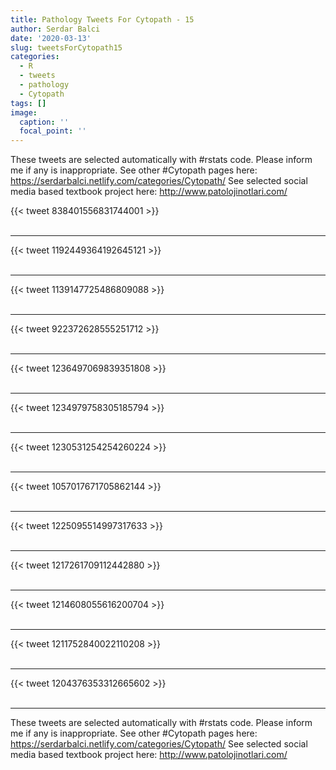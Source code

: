 ```yaml
---
title: Pathology Tweets For Cytopath - 15
author: Serdar Balci
date: '2020-03-13'
slug: tweetsForCytopath15
categories:
  - R
  - tweets
  - pathology
  - Cytopath
tags: []
image:
  caption: ''
  focal_point: ''
---
```



These tweets are selected automatically with #rstats code. Please inform me if any is inappropriate.
See other #Cytopath pages here: https://serdarbalci.netlify.com/categories/Cytopath/ 
See selected social media based textbook project here: http://www.patolojinotlari.com/

{{< tweet 838401556831744001 >}}
<br>
<br>
<hr>
{{< tweet 1192449364192645121 >}}
<br>
<br>
<hr>
{{< tweet 1139147725486809088 >}}
<br>
<br>
<hr>
{{< tweet 922372628555251712 >}}
<br>
<br>
<hr>
{{< tweet 1236497069839351808 >}}
<br>
<br>
<hr>
{{< tweet 1234979758305185794 >}}
<br>
<br>
<hr>
{{< tweet 1230531254254260224 >}}
<br>
<br>
<hr>
{{< tweet 1057017671705862144 >}}
<br>
<br>
<hr>
{{< tweet 1225095514997317633 >}}
<br>
<br>
<hr>
{{< tweet 1217261709112442880 >}}
<br>
<br>
<hr>
{{< tweet 1214608055616200704 >}}
<br>
<br>
<hr>
{{< tweet 1211752840022110208 >}}
<br>
<br>
<hr>
{{< tweet 1204376353312665602 >}}
<br>
<br>
<hr>


These tweets are selected automatically with #rstats code. Please inform me if any is inappropriate.
See other #Cytopath pages here: https://serdarbalci.netlify.com/categories/Cytopath/ 
See selected social media based textbook project here: http://www.patolojinotlari.com/
